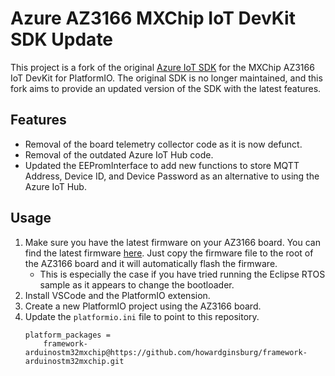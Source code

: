 # Azure AZ3166 MXChip IoT DevKit SDK Update

This project is a fork of the original [Azure IoT SDK](https://github.com/microsoft/devkit-sdk) for the MXChip AZ3166 IoT DevKit for PlatformIO. The original SDK is no longer maintained, and this fork aims to provide an updated version of the SDK with the latest features.

## Features

- Removal of the board telemetry collector code as it is now defunct.
- Removal of the outdated Azure IoT Hub code.
- Updated the EEPromInterface to add new functions to store MQTT Address, Device ID, and Device Password as an alternative to using the Azure IoT Hub.

## Usage

1. Make sure you have the latest firmware on your AZ3166 board. You can find the latest firmware [here](/firmware/devkit-firmware-2.0.0.bin).  Just copy the firmware file to the root of the AZ3166 board and it will automatically flash the firmware.  
    - This is especially the case if you have tried running the Eclipse RTOS sample as it appears to change the bootloader.
1. Install VSCode and the PlatformIO extension.
1. Create a new PlatformIO project using the AZ3166 board.
1. Update the `platformio.ini` file to point to this repository.
    ```
    platform_packages =
        framework-arduinostm32mxchip@https://github.com/howardginsburg/framework-arduinostm32mxchip.git
    ```